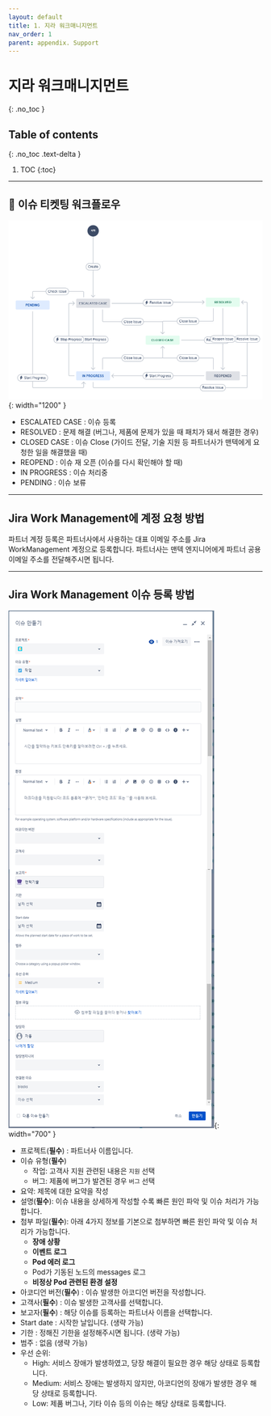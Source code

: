 ```yaml
---
layout: default
title: 1. 지라 워크매니지먼트
nav_order: 1
parent: appendix. Support
---
```


# 지라 워크매니지먼트
{: .no_toc }

## Table of contents
{: .no_toc .text-delta }

1. TOC
{:toc}


---
## 📍 이슈 티켓팅 워크플로우

![jira_workflow](/assets/images/support/jira_workflow.png){: width="1200" }

- ESCALATED CASE : 이슈 등록
- RESOLVED : 문제 해결 (버그나, 제품에 문제가 있을 때 패치가 돼서 해결한 경우)
- CLOSED CASE : 이슈 Close (가이드 전달, 기술 지원 등 파트너사가 맨텍에게 요청한 일을 해결했을 때)
- REOPEND : 이슈 재 오픈 (이슈를 다시 확인해야 할 때)
- IN PROGRESS : 이슈 처리중
- PENDING : 이슈 보류


---
## Jira Work Management에 계정 요청 방법

파트너 계정 등록은 파트너사에서 사용하는 대표 이메일 주소를 Jira WorkManagement 계정으로 등록합니다.
파트너사는 맨텍 엔지니어에게 파트너 공용 이메일 주소를 전달해주시면 됩니다.


---
## Jira Work Management 이슈 등록 방법

![jira_issue_enrollment](/assets/images/support/jira_issue_enrollment.png){: width="700" }

- 프로젝트(**필수**) : 파트너사 이름입니다.
- 이슈 유형(**필수**)
  +	작업: 고객사 지원 관련된 내용은 `지원` 선택
  + 버그: 제품에 버그가 발견된 경우 `버그` 선택
- 요약: 제목에 대한 요약을 작성
- 설명(**필수**): 이슈 내용을 상세하게 작성할 수록 빠른 원인 파악 및 이슈 처리가 가능합니다.
- 첨부 파일(**필수**): 아래 4가지 정보를 기본으로 첨부하면 빠른 원인 파악 및 이슈 처리가 가능합니다.
  + **장애 상황**
  + **이벤트 로그**
  + **Pod 에러 로그**
  + Pod가 기동된 노드의 messages 로그
  + **비정상 Pod 관련된 환경 설정**
- 아코디언 버전(**필수**) : 이슈 발생한 아코디언 버전을 작성합니다.
- 고객사(**필수**) : 이슈 발생한 고객사를 선택합니다.
- 보고자(**필수**) : 해당 이슈를 등록하는 파트너사 이름을 선택합니다.
- Start date : 시작한 날입니다. (생략 가능)
- 기한 : 정해진 기한을 설정해주시면 됩니다. (생략 가능)
- 범주 : 없음 (생략 가능)
- 우선 순위:
  + High: 서비스 장애가 발생하였고, 당장 해결이 필요한 경우 해당 상태로 등록합니다.
  + Medium: 서비스 장애는 발생하지 않지만, 아코디언의 장애가 발생한 경우 해당 상태로 등록합니다.
  + Low: 제품 버그나, 기타 이슈 등의 이슈는 해당 상태로 등록합니다.